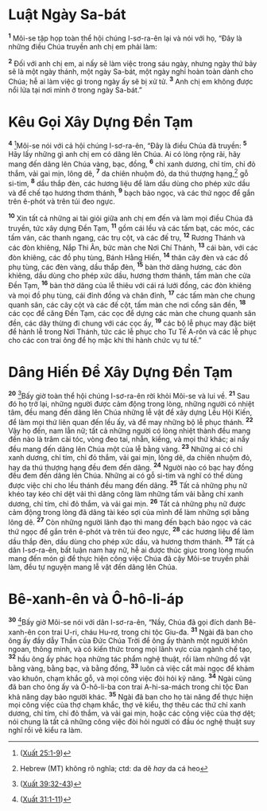 # Luật Ngày Sa-bát

<sup><b>1</b></sup> Môi-se tập họp toàn thể hội chúng I-sơ-ra-ên lại và nói với họ, “Ðây là những điều Chúa truyền anh chị em phải làm:

<sup><b>2</b></sup> Ðối với anh chị em, ai nấy sẽ làm việc trong sáu ngày, nhưng ngày thứ bảy sẽ là một ngày thánh, một ngày Sa-bát, một ngày nghỉ hoàn toàn dành cho Chúa; hễ ai làm việc gì trong ngày ấy sẽ bị xử tử. <sup><b>3</b></sup> Anh chị em không được nổi lửa tại nơi mình ở trong ngày Sa-bát.”

# Kêu Gọi Xây Dựng Ðền Tạm

<sup><b>4</b></sup> [^1@-f27e1247-c3e0-47a3-9df4-c1bbf40fcd19]Môi-se nói với cả hội chúng I-sơ-ra-ên, “Ðây là điều Chúa đã truyền: <sup><b>5</b></sup> Hãy lấy những gì anh chị em có dâng lên Chúa. Ai có lòng rộng rãi, hãy mang đến dâng lên Chúa vàng, bạc, đồng, <sup><b>6</b></sup> chỉ xanh dương, chỉ tím, chỉ đỏ thắm, vải gai mịn, lông dê, <sup><b>7</b></sup> da chiên nhuộm đỏ, da thú thượng hạng,[^1-f27e1247-c3e0-47a3-9df4-c1bbf40fcd19] gỗ si-tim, <sup><b>8</b></sup> dầu thắp đèn, các hương liệu để làm dầu dùng cho phép xức dầu và để chế tạo hương thơm thánh, <sup><b>9</b></sup> bạch bảo ngọc, và các thứ ngọc để gắn trên ê-phót và trên túi đeo ngực.

<sup><b>10</b></sup> Xin tất cả những ai tài giỏi giữa anh chị em đến và làm mọi điều Chúa đã truyền, tức xây dựng Ðền Tạm, <sup><b>11</b></sup> gồm cái lều và các tấm bạt, các móc, các tấm ván, các thanh ngang, các trụ cột, và các đế trụ, <sup><b>12</b></sup> Rương Thánh và các đòn khiêng, Nắp Thi Ân, bức màn che Nơi Chí Thánh, <sup><b>13</b></sup> cái bàn, với các đòn khiêng, các đồ phụ tùng, Bánh Hằng Hiến, <sup><b>14</b></sup> thân cây đèn và các đồ phụ tùng, các đèn vàng, dầu thắp đèn, <sup><b>15</b></sup> bàn thờ dâng hương, các đòn khiêng, dầu dùng cho phép xức dầu, hương thơm thánh, tấm màn che cửa Ðền Tạm, <sup><b>16</b></sup> bàn thờ dâng của lễ thiêu với cái rá lưới đồng, các đòn khiêng và mọi đồ phụ tùng, cái đỉnh đồng và chân đỉnh, <sup><b>17</b></sup> các tấm màn che chung quanh sân, các cây cột và các đế cột, tấm màn che nơi cổng sân đền, <sup><b>18</b></sup> các cọc để căng Ðền Tạm, các cọc để dựng các màn che chung quanh sân đền, các dây thừng đi chung với các cọc ấy, <sup><b>19</b></sup> các bộ lễ phục may đặc biệt để hành lễ trong Nơi Thánh, tức các lễ phục cho Tư Tế A-rôn và các lễ phục cho các con trai ông để họ mặc khi thi hành chức vụ tư tế.”

# Dâng Hiến Ðể Xây Dựng Ðền Tạm

<sup><b>20</b></sup> [^2@-f27e1247-c3e0-47a3-9df4-c1bbf40fcd19]Bấy giờ toàn thể hội chúng I-sơ-ra-ên rời khỏi Môi-se và lui về. <sup><b>21</b></sup> Sau đó họ trở lại, những người được cảm động trong lòng, những người có nhiệt tâm, đều mang đến dâng lên Chúa những lễ vật để xây dựng Lều Hội Kiến, để làm mọi thứ liên quan đến lều ấy, và để may những bộ lễ phục thánh. <sup><b>22</b></sup> Vậy họ đến, nam lẫn nữ; tất cả những người có lòng nhiệt thành đều mang đến nào là trâm cài tóc, vòng đeo tai, nhẫn, kiềng, và mọi thứ khác; ai nấy đều mang đến dâng lên Chúa một của lễ bằng vàng. <sup><b>23</b></sup> Những ai có chỉ xanh dương, chỉ tím, chỉ đỏ thắm, vải gai mịn, lông dê, da chiên nhuộm đỏ, hay da thú thượng hạng đều đem đến dâng. <sup><b>24</b></sup> Người nào có bạc hay đồng đều đem đến dâng lên Chúa. Những ai có gỗ si-tim và nghĩ có thể dùng được việc chi cho lều thánh đều mang đến dâng. <sup><b>25</b></sup> Tất cả những phụ nữ khéo tay kéo chỉ dệt vải thì dâng công làm những tấm vải bằng chỉ xanh dương, chỉ tím, chỉ đỏ thắm, và vải gai mịn. <sup><b>26</b></sup> Tất cả những phụ nữ được cảm động trong lòng đã dâng tài kéo sợi của mình để làm những sợi bằng lông dê. <sup><b>27</b></sup> Còn những người lãnh đạo thì mang đến bạch bảo ngọc và các thứ ngọc để gắn trên ê-phót và trên túi đeo ngực, <sup><b>28</b></sup> các hương liệu để làm dầu thắp đèn, dầu dùng cho phép xức dầu, và hương thơm thánh. <sup><b>29</b></sup> Tất cả dân I-sơ-ra-ên, bất luận nam hay nữ, hễ ai được thúc giục trong lòng muốn mang đến món gì để thực hiện công việc Chúa đã cậy Môi-se truyền phải làm, đều tự nguyện mang lễ vật đến dâng lên Chúa.

# Bê-xanh-ên và Ô-hô-li-áp

<sup><b>30</b></sup> [^3@-f27e1247-c3e0-47a3-9df4-c1bbf40fcd19]Bấy giờ Môi-se nói với dân I-sơ-ra-ên, “Nầy, Chúa đã gọi đích danh Bê-xanh-ên con trai U-ri, cháu Hu-rơ, trong chi tộc Giu-đa. <sup><b>31</b></sup> Ngài đã ban cho ông ấy đầy dẫy Thần của Ðức Chúa Trời để ông ấy thành một người khôn ngoan, thông minh, và có kiến thức trong mọi lãnh vực của ngành chế tạo, <sup><b>32</b></sup> hầu ông ấy phác họa những tác phẩm nghệ thuật, rồi làm những đồ vật bằng vàng, bằng bạc, và bằng đồng, <sup><b>33</b></sup> luôn cả việc cắt mài ngọc để khảm vào khuôn, chạm khắc gỗ, và mọi công việc đòi hỏi kỹ năng. <sup><b>34</b></sup> Ngài cũng đã ban cho ông ấy và Ô-hô-li-ba con trai A-hi-sa-mách trong chi tộc Ðan khả năng dạy bảo người khác. <sup><b>35</b></sup> Ngài đã ban cho họ tài năng để thực hiện mọi công việc của thợ chạm khắc, thợ vẽ kiểu, thợ thêu các thứ chỉ xanh dương, chỉ tím, chỉ đỏ thắm, và vải gai mịn, hoặc các công việc của thợ dệt; nói chung là tất cả những công việc đòi hỏi người có đầu óc nghệ thuật suy nghĩ rồi vẽ kiểu ra làm.

[^1-f27e1247-c3e0-47a3-9df4-c1bbf40fcd19]: Hebrew (MT) không rõ nghĩa; ctd: da dê _hay_ da cá heo

[^1@-f27e1247-c3e0-47a3-9df4-c1bbf40fcd19]: ([Xuất 25:1-9](/passage/?search=Exod.25.1-Exod.25.9&version=BD2011))

[^2@-f27e1247-c3e0-47a3-9df4-c1bbf40fcd19]: ([Xuất 39:32-43](/passage/?search=Exod.39.32-Exod.39.43&version=BD2011))

[^3@-f27e1247-c3e0-47a3-9df4-c1bbf40fcd19]: ([Xuất 31:1-11](/passage/?search=Exod.31.1-Exod.31.11&version=BD2011))
